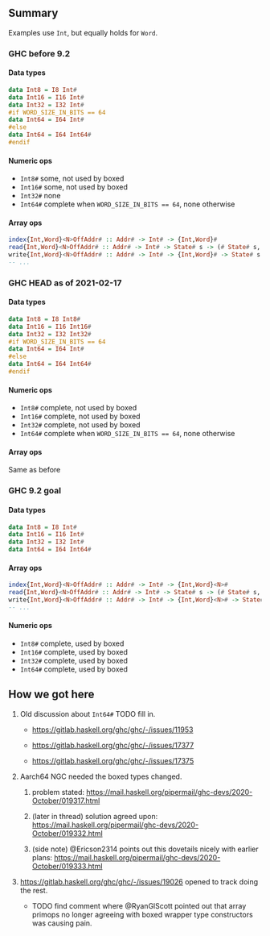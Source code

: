 ## Summary

Examples use `Int`, but equally holds for `Word`.

### GHC before 9.2

#### Data types
```haskell
data Int8 = I8 Int#
data Int16 = I16 Int#
data Int32 = I32 Int#
#if WORD_SIZE_IN_BITS == 64
data Int64 = I64 Int#
#else
data Int64 = I64 Int64#
#endif
```

#### Numeric ops
- `Int8#` some, not used by boxed
- `Int16#` some, not used by boxed
- `Int32#` none
- `Int64#` complete when `WORD_SIZE_IN_BITS == 64`, none otherwise

#### Array ops
```haskell
index{Int,Word}<N>OffAddr# :: Addr# -> Int# -> {Int,Word}#
read{Int,Word}<N>OffAddr# :: Addr# -> Int# -> State# s -> (# State# s, {Int,Word}# #)
write{Int,Word}<N>OffAddr# :: Addr# -> Int# -> {Int,Word}# -> State# s -> State# s
-- ...
```

### GHC HEAD as of 2021-02-17

#### Data types
```haskell
data Int8 = I8 Int8#
data Int16 = I16 Int16#
data Int32 = I32 Int32#
#if WORD_SIZE_IN_BITS == 64
data Int64 = I64 Int#
#else
data Int64 = I64 Int64#
#endif
```

#### Numeric ops
- `Int8#` complete, not used by boxed
- `Int16#` complete, not used by boxed
- `Int32#` complete, not used by boxed
- `Int64#` complete when `WORD_SIZE_IN_BITS == 64`, none otherwise

#### Array ops
Same as before

### GHC 9.2 goal

#### Data types
```haskell
data Int8 = I8 Int#
data Int16 = I16 Int#
data Int32 = I32 Int#
data Int64 = I64 Int64#
```

#### Array ops
```haskell
index{Int,Word}<N>OffAddr# :: Addr# -> Int# -> {Int,Word}<N>#
read{Int,Word}<N>OffAddr# :: Addr# -> Int# -> State# s -> (# State# s, {Int,Word}<N># #)
write{Int,Word}<N>OffAddr# :: Addr# -> Int# -> {Int,Word}<N># -> State# s -> State# s
-- ...
```

#### Numeric ops
- `Int8#` complete, used by boxed
- `Int16#` complete, used by boxed
- `Int32#` complete, used by boxed
- `Int64#` complete, used by boxed

## How we got here

1. Old discussion about `Int64#` TODO fill in.

   - https://gitlab.haskell.org/ghc/ghc/-/issues/11953

   - https://gitlab.haskell.org/ghc/ghc/-/issues/17377

   - https://gitlab.haskell.org/ghc/ghc/-/issues/17375

2. Aarch64 NGC needed the boxed types changed.

   1. problem stated: https://mail.haskell.org/pipermail/ghc-devs/2020-October/019317.html

   2. (later in thread) solution agreed upon: https://mail.haskell.org/pipermail/ghc-devs/2020-October/019332.html

   3. (side note) @Ericson2314 points out this dovetails nicely with earlier plans: https://mail.haskell.org/pipermail/ghc-devs/2020-October/019333.html

3. https://gitlab.haskell.org/ghc/ghc/-/issues/19026 opened to track doing the rest.

   - TODO find comment where @RyanGlScott pointed out that array primops no longer agreeing with boxed wrapper type constructors was causing pain.
